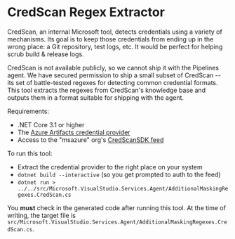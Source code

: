 # CredScan Regex Extractor

CredScan, an internal Microsoft tool, detects credentials using a variety of mechanisms.
Its goal is to keep those credentials from ending up in the wrong place: a Git repository, test logs, etc.
It would be perfect for helping scrub build & release logs.

CredScan is not available publicly, so we cannot ship it with the Pipelines agent.
We have secured permission to ship a small subset of CredScan -- its set of battle-tested regexes for detecting common credential formats.
This tool extracts the regexes from CredScan's knowledge base and outputs them in a format suitable for shipping with the agent.

Requirements:
- .NET Core 3.1 or higher
- The [Azure Artifacts credential provider](https://github.com/Microsoft/artifacts-credprovider)
- Access to the "msazure" org's [CredScanSDK feed](https://msazure.visualstudio.com/One/_packaging?_a=feed&feed=CredScanSDK)

To run this tool:
- Extract the credential provider to the right place on your system
- `dotnet build --interactive` (so you get prompted to auth to the feed)
- `dotnet run > ../../src/Microsoft.VisualStudio.Services.Agent/AdditionalMaskingRegexes.CredScan.cs`

You **must** check in the generated code after running this tool.
At the time of writing, the target file is `src/Microsoft.VisualStudio.Services.Agent/AdditionalMaskingRegexes.CredScan.cs`.
